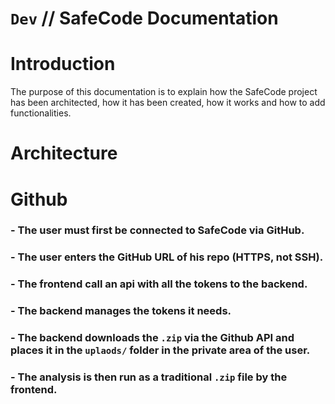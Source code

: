# `Dev` // SafeCode Documentation

# Introduction
The purpose of this documentation is to explain how the SafeCode project has been architected, how it has been created, how it works and how to add functionalities.

# Architecture

# Github
### - The user must first be connected to SafeCode via GitHub.

### - The user enters the GitHub URL of his repo (HTTPS, not SSH).

### - The frontend call an api with all the tokens to the backend.

### - The backend manages the tokens it needs.

### - The backend downloads the `.zip` via the Github API and places it in the `uplaods/` folder in the private area of the user.

### - The analysis is then run as a traditional `.zip` file by the frontend. 

